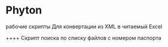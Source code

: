 # Phyton
рабочие скрипты
Для конвертации из XML в читаемый Excel

++++
Скрипт поиска по списку файлов с номером паспорта
